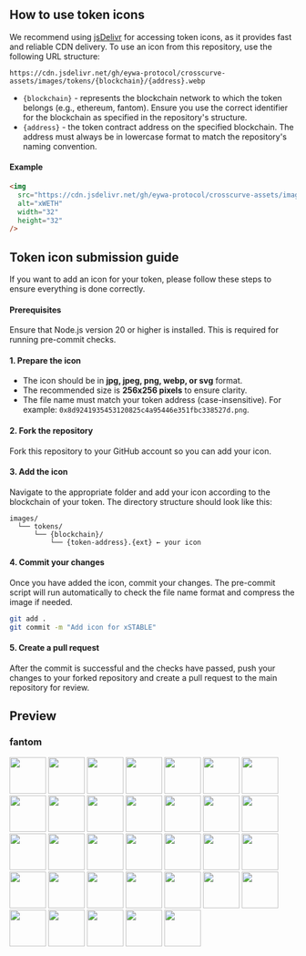 ## How to use token icons

We recommend using [jsDelivr](https://github.com/jsdelivr/jsdelivr) for accessing token icons, as it provides fast and reliable CDN delivery. To use an icon from this repository, use the following URL structure:

```
https://cdn.jsdelivr.net/gh/eywa-protocol/crosscurve-assets/images/tokens/{blockchain}/{address}.webp
```

- `{blockchain}` - represents the blockchain network to which the token belongs (e.g., ethereum, fantom). Ensure you use the correct identifier for the blockchain as specified in the repository's structure.
- `{address}` - the token contract address on the specified blockchain. The address must always be in lowercase format to match the repository's naming convention.

#### Example

```html
<img
  src="https://cdn.jsdelivr.net/gh/eywa-protocol/crosscurve-assets/images/tokens/fantom/0x3c2fcf53f742345c5c1b3dcb2612a1949bc1f18d.webp"
  alt="xWETH"
  width="32"
  height="32"
/>
```

## Token icon submission guide

If you want to add an icon for your token, please follow these steps to ensure everything is done correctly.

#### Prerequisites

Ensure that Node.js version 20 or higher is installed. This is required for running pre-commit checks.

#### 1. Prepare the icon

- The icon should be in **jpg, jpeg, png, webp, or svg** format.
- The recommended size is **256x256 pixels** to ensure clarity.
- The file name must match your token address (case-insensitive). For example: `0x8d9241935453120825c4a95446e351fbc338527d.png`.

#### 2. Fork the repository

Fork this repository to your GitHub account so you can add your icon.

#### 3. Add the icon

Navigate to the appropriate folder and add your icon according to the blockchain of your token. The directory structure should look like this:

```
images/
  └── tokens/
      └── {blockchain}/
          └── {token-address}.{ext} ← your icon
```

#### 4. Commit your changes

Once you have added the icon, commit your changes. The pre-commit script will run automatically to check the file name format and compress the image if needed.

```bash
git add .
git commit -m "Add icon for xSTABLE"
```

#### 5. Create a pull request

After the commit is successful and the checks have passed, push your changes to your forked repository and create a pull request to the main repository for review.

## Preview

<!--PREVIEW_BEGIN-->

### fantom

<div>
<a href="https://cdn.jsdelivr.net/gh/eywa-protocol/crosscurve-assets/images/tokens/fantom/0xfc2c4d0703d3522b74e0e06f364ba2515df6a74e.webp"><img src="https://cdn.jsdelivr.net/gh/eywa-protocol/crosscurve-assets/images/tokens/fantom/0xfc2c4d0703d3522b74e0e06f364ba2515df6a74e.webp" width="64" height="64" /></a>
<a href="https://cdn.jsdelivr.net/gh/eywa-protocol/crosscurve-assets/images/tokens/fantom/0xf91eb98d5ff86718234ac0e400175a05df6cfcf1.webp"><img src="https://cdn.jsdelivr.net/gh/eywa-protocol/crosscurve-assets/images/tokens/fantom/0xf91eb98d5ff86718234ac0e400175a05df6cfcf1.webp" width="64" height="64" /></a>
<a href="https://cdn.jsdelivr.net/gh/eywa-protocol/crosscurve-assets/images/tokens/fantom/0xf1738b8c7b805d86671d258d5ffe85204db4de4d.webp"><img src="https://cdn.jsdelivr.net/gh/eywa-protocol/crosscurve-assets/images/tokens/fantom/0xf1738b8c7b805d86671d258d5ffe85204db4de4d.webp" width="64" height="64" /></a>
<a href="https://cdn.jsdelivr.net/gh/eywa-protocol/crosscurve-assets/images/tokens/fantom/0xee4c758c85a2b4dd7375c1f1d4b59518770846c6.webp"><img src="https://cdn.jsdelivr.net/gh/eywa-protocol/crosscurve-assets/images/tokens/fantom/0xee4c758c85a2b4dd7375c1f1d4b59518770846c6.webp" width="64" height="64" /></a>
<a href="https://cdn.jsdelivr.net/gh/eywa-protocol/crosscurve-assets/images/tokens/fantom/0xe71286fc887189c562410af12ed521c8e58e5fa3.webp"><img src="https://cdn.jsdelivr.net/gh/eywa-protocol/crosscurve-assets/images/tokens/fantom/0xe71286fc887189c562410af12ed521c8e58e5fa3.webp" width="64" height="64" /></a>
<a href="https://cdn.jsdelivr.net/gh/eywa-protocol/crosscurve-assets/images/tokens/fantom/0xcd9f2b048fa2284fa7d79bcacdf8c758d96e9ba3.webp"><img src="https://cdn.jsdelivr.net/gh/eywa-protocol/crosscurve-assets/images/tokens/fantom/0xcd9f2b048fa2284fa7d79bcacdf8c758d96e9ba3.webp" width="64" height="64" /></a>
<a href="https://cdn.jsdelivr.net/gh/eywa-protocol/crosscurve-assets/images/tokens/fantom/0xc9be2d86262805ce9e848b76be6123132dc1a43a.webp"><img src="https://cdn.jsdelivr.net/gh/eywa-protocol/crosscurve-assets/images/tokens/fantom/0xc9be2d86262805ce9e848b76be6123132dc1a43a.webp" width="64" height="64" /></a>
<a href="https://cdn.jsdelivr.net/gh/eywa-protocol/crosscurve-assets/images/tokens/fantom/0xc7fbc3b9bc1f095189c6143d29e83ee89325377e.webp"><img src="https://cdn.jsdelivr.net/gh/eywa-protocol/crosscurve-assets/images/tokens/fantom/0xc7fbc3b9bc1f095189c6143d29e83ee89325377e.webp" width="64" height="64" /></a>
<a href="https://cdn.jsdelivr.net/gh/eywa-protocol/crosscurve-assets/images/tokens/fantom/0xc6cd50e6085a5f037b638813483dd244e3e4bcaa.webp"><img src="https://cdn.jsdelivr.net/gh/eywa-protocol/crosscurve-assets/images/tokens/fantom/0xc6cd50e6085a5f037b638813483dd244e3e4bcaa.webp" width="64" height="64" /></a>
<a href="https://cdn.jsdelivr.net/gh/eywa-protocol/crosscurve-assets/images/tokens/fantom/0xab72e7f7bcfe09a9105f24ffe45038f50f45ca5c.webp"><img src="https://cdn.jsdelivr.net/gh/eywa-protocol/crosscurve-assets/images/tokens/fantom/0xab72e7f7bcfe09a9105f24ffe45038f50f45ca5c.webp" width="64" height="64" /></a>
<a href="https://cdn.jsdelivr.net/gh/eywa-protocol/crosscurve-assets/images/tokens/fantom/0x9be1ae6175b106f26439cebaf2217d7815f684af.webp"><img src="https://cdn.jsdelivr.net/gh/eywa-protocol/crosscurve-assets/images/tokens/fantom/0x9be1ae6175b106f26439cebaf2217d7815f684af.webp" width="64" height="64" /></a>
<a href="https://cdn.jsdelivr.net/gh/eywa-protocol/crosscurve-assets/images/tokens/fantom/0x904603366bc8acf881a35cd4c7e0d514f0477ffc.webp"><img src="https://cdn.jsdelivr.net/gh/eywa-protocol/crosscurve-assets/images/tokens/fantom/0x904603366bc8acf881a35cd4c7e0d514f0477ffc.webp" width="64" height="64" /></a>
<a href="https://cdn.jsdelivr.net/gh/eywa-protocol/crosscurve-assets/images/tokens/fantom/0x8fd195b2ff1506c1c26091422768cc2a40285ce7.webp"><img src="https://cdn.jsdelivr.net/gh/eywa-protocol/crosscurve-assets/images/tokens/fantom/0x8fd195b2ff1506c1c26091422768cc2a40285ce7.webp" width="64" height="64" /></a>
<a href="https://cdn.jsdelivr.net/gh/eywa-protocol/crosscurve-assets/images/tokens/fantom/0x8b697f95d8c9fbbcc597a89223b10b80369490a1.webp"><img src="https://cdn.jsdelivr.net/gh/eywa-protocol/crosscurve-assets/images/tokens/fantom/0x8b697f95d8c9fbbcc597a89223b10b80369490a1.webp" width="64" height="64" /></a>
<a href="https://cdn.jsdelivr.net/gh/eywa-protocol/crosscurve-assets/images/tokens/fantom/0x795b38c85d6f1524b434f14aa37c1c808c2bbd6b.webp"><img src="https://cdn.jsdelivr.net/gh/eywa-protocol/crosscurve-assets/images/tokens/fantom/0x795b38c85d6f1524b434f14aa37c1c808c2bbd6b.webp" width="64" height="64" /></a>
<a href="https://cdn.jsdelivr.net/gh/eywa-protocol/crosscurve-assets/images/tokens/fantom/0x77e1886bf34d7dc0dcf8d5407ed6a239b66ae2ee.webp"><img src="https://cdn.jsdelivr.net/gh/eywa-protocol/crosscurve-assets/images/tokens/fantom/0x77e1886bf34d7dc0dcf8d5407ed6a239b66ae2ee.webp" width="64" height="64" /></a>
<a href="https://cdn.jsdelivr.net/gh/eywa-protocol/crosscurve-assets/images/tokens/fantom/0x740568006c07888216649632aace6620288c7078.webp"><img src="https://cdn.jsdelivr.net/gh/eywa-protocol/crosscurve-assets/images/tokens/fantom/0x740568006c07888216649632aace6620288c7078.webp" width="64" height="64" /></a>
<a href="https://cdn.jsdelivr.net/gh/eywa-protocol/crosscurve-assets/images/tokens/fantom/0x66917b3b128760295bf48a5382951bc63bb1768e.webp"><img src="https://cdn.jsdelivr.net/gh/eywa-protocol/crosscurve-assets/images/tokens/fantom/0x66917b3b128760295bf48a5382951bc63bb1768e.webp" width="64" height="64" /></a>
<a href="https://cdn.jsdelivr.net/gh/eywa-protocol/crosscurve-assets/images/tokens/fantom/0x62c8359b2734e5dd6adb528ad2c78159a3f2607e.webp"><img src="https://cdn.jsdelivr.net/gh/eywa-protocol/crosscurve-assets/images/tokens/fantom/0x62c8359b2734e5dd6adb528ad2c78159a3f2607e.webp" width="64" height="64" /></a>
<a href="https://cdn.jsdelivr.net/gh/eywa-protocol/crosscurve-assets/images/tokens/fantom/0x4ac215b8b0acf9da8ef50636145bc80afca30d79.webp"><img src="https://cdn.jsdelivr.net/gh/eywa-protocol/crosscurve-assets/images/tokens/fantom/0x4ac215b8b0acf9da8ef50636145bc80afca30d79.webp" width="64" height="64" /></a>
<a href="https://cdn.jsdelivr.net/gh/eywa-protocol/crosscurve-assets/images/tokens/fantom/0x4636a4efba1c02917d0584505e47bb2d22afe359.webp"><img src="https://cdn.jsdelivr.net/gh/eywa-protocol/crosscurve-assets/images/tokens/fantom/0x4636a4efba1c02917d0584505e47bb2d22afe359.webp" width="64" height="64" /></a>
<a href="https://cdn.jsdelivr.net/gh/eywa-protocol/crosscurve-assets/images/tokens/fantom/0x41a4dd96f623818ebf95fb2bd98978229614af64.webp"><img src="https://cdn.jsdelivr.net/gh/eywa-protocol/crosscurve-assets/images/tokens/fantom/0x41a4dd96f623818ebf95fb2bd98978229614af64.webp" width="64" height="64" /></a>
<a href="https://cdn.jsdelivr.net/gh/eywa-protocol/crosscurve-assets/images/tokens/fantom/0x3ee81e8a9368c891cf54b19265ef2df348142ab9.webp"><img src="https://cdn.jsdelivr.net/gh/eywa-protocol/crosscurve-assets/images/tokens/fantom/0x3ee81e8a9368c891cf54b19265ef2df348142ab9.webp" width="64" height="64" /></a>
<a href="https://cdn.jsdelivr.net/gh/eywa-protocol/crosscurve-assets/images/tokens/fantom/0x3d52baa6b38f2f61d7f1499aa00f1eb86e916150.webp"><img src="https://cdn.jsdelivr.net/gh/eywa-protocol/crosscurve-assets/images/tokens/fantom/0x3d52baa6b38f2f61d7f1499aa00f1eb86e916150.webp" width="64" height="64" /></a>
<a href="https://cdn.jsdelivr.net/gh/eywa-protocol/crosscurve-assets/images/tokens/fantom/0x3c2fcf53f742345c5c1b3dcb2612a1949bc1f18d.webp"><img src="https://cdn.jsdelivr.net/gh/eywa-protocol/crosscurve-assets/images/tokens/fantom/0x3c2fcf53f742345c5c1b3dcb2612a1949bc1f18d.webp" width="64" height="64" /></a>
<a href="https://cdn.jsdelivr.net/gh/eywa-protocol/crosscurve-assets/images/tokens/fantom/0x389b72effa551ddec93cbb9259b27780f9f7a043.webp"><img src="https://cdn.jsdelivr.net/gh/eywa-protocol/crosscurve-assets/images/tokens/fantom/0x389b72effa551ddec93cbb9259b27780f9f7a043.webp" width="64" height="64" /></a>
<a href="https://cdn.jsdelivr.net/gh/eywa-protocol/crosscurve-assets/images/tokens/fantom/0x353bb1dfbc52bc3b0e7d264216b1455df00f50be.webp"><img src="https://cdn.jsdelivr.net/gh/eywa-protocol/crosscurve-assets/images/tokens/fantom/0x353bb1dfbc52bc3b0e7d264216b1455df00f50be.webp" width="64" height="64" /></a>
<a href="https://cdn.jsdelivr.net/gh/eywa-protocol/crosscurve-assets/images/tokens/fantom/0x309faa41ebf82063efa822b5030fc0795c82feb2.webp"><img src="https://cdn.jsdelivr.net/gh/eywa-protocol/crosscurve-assets/images/tokens/fantom/0x309faa41ebf82063efa822b5030fc0795c82feb2.webp" width="64" height="64" /></a>
<a href="https://cdn.jsdelivr.net/gh/eywa-protocol/crosscurve-assets/images/tokens/fantom/0x2902257ba817e1436b93f9f959ed50b95560b7d5.webp"><img src="https://cdn.jsdelivr.net/gh/eywa-protocol/crosscurve-assets/images/tokens/fantom/0x2902257ba817e1436b93f9f959ed50b95560b7d5.webp" width="64" height="64" /></a>
<a href="https://cdn.jsdelivr.net/gh/eywa-protocol/crosscurve-assets/images/tokens/fantom/0x1d28d76a49d25d3c97f50ac93da433ebedbe05c8.webp"><img src="https://cdn.jsdelivr.net/gh/eywa-protocol/crosscurve-assets/images/tokens/fantom/0x1d28d76a49d25d3c97f50ac93da433ebedbe05c8.webp" width="64" height="64" /></a>
<a href="https://cdn.jsdelivr.net/gh/eywa-protocol/crosscurve-assets/images/tokens/fantom/0x14f8e5851879a18e0fea77b5a17f15523262a99e.webp"><img src="https://cdn.jsdelivr.net/gh/eywa-protocol/crosscurve-assets/images/tokens/fantom/0x14f8e5851879a18e0fea77b5a17f15523262a99e.webp" width="64" height="64" /></a>
<a href="https://cdn.jsdelivr.net/gh/eywa-protocol/crosscurve-assets/images/tokens/fantom/0x0cf1aa18ab7020973705aa9c46bbec6150e2782b.webp"><img src="https://cdn.jsdelivr.net/gh/eywa-protocol/crosscurve-assets/images/tokens/fantom/0x0cf1aa18ab7020973705aa9c46bbec6150e2782b.webp" width="64" height="64" /></a>
<a href="https://cdn.jsdelivr.net/gh/eywa-protocol/crosscurve-assets/images/tokens/fantom/0x0c935328a69155dd43aa57f23288d868bae440fe.webp"><img src="https://cdn.jsdelivr.net/gh/eywa-protocol/crosscurve-assets/images/tokens/fantom/0x0c935328a69155dd43aa57f23288d868bae440fe.webp" width="64" height="64" /></a>
</div>

<!--PREVIEW_END -->
